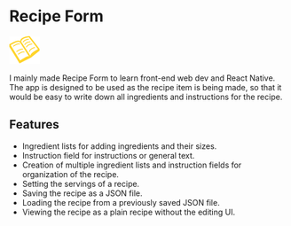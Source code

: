 # Recipe Form

![recipe form logo, a simple image of an open yellow book](recipe-react-app/src/assets/book-icon-yellow.svg)

I mainly made Recipe Form to learn front-end web dev and React Native. The app is designed to be used as the recipe item is being made, so that it would be easy to write down all ingredients and instructions for the recipe.

## Features

- Ingredient lists for adding ingredients and their sizes.
- Instruction field for instructions or general text.
- Creation of multiple ingredient lists and instruction fields for organization of the recipe.
- Setting the servings of a recipe.
- Saving the recipe as a JSON file.
- Loading the recipe from a previously saved JSON file.
- Viewing the recipe as a plain recipe without the editing UI.